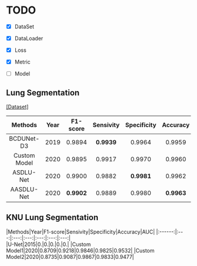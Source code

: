 # TODO

- [x] DataSet

- [x] DataLoader

- [x] Loss

- [x] Metric

- [ ] Model

## Lung Segmentation

[[Dataset]](https://www.kaggle.com/kmader/finding-lungs-in-ct-data/data)

|Methods|Year|F1-score|Sensivity|Specificity|Accuracy|AUC|JS|
|:------:|:---:|:---:|:---:|:---:|:---:|:---:|:---:|
|BCDUNet-D3|2019|0.9894|**0.9939**|0.9964|0.9959|**0.9952**|0.9790|
|Custom Model|2020|0.9895|0.9917|0.9970|0.9960|0.9944|0.9793|
|ASDLU-Net|2020|0.9900|0.9882|**0.9981**|0.9962|0.9931|**0.9804**|
|AASDLU-Net|2020|**0.9902**|0.9889|0.9980|**0.9963**|0.9934|**0.9804**|

## KNU Lung Segmentation

|Methods|Year|F1-score|Sensivity|Specificity|Accuracy|AUC|
|:------:|:---:|:---:|:---:|:---:|:---:|:---:|\
|U-Net|2015|0.|0.|0.|0.|0.|
|Custom Model1|2020|0.8709|0.9218|0.9846|0.9825|0.9532|
|Custom Model2|2020|0.8735|0.9087|0.9867|0.9833|0.9477|
